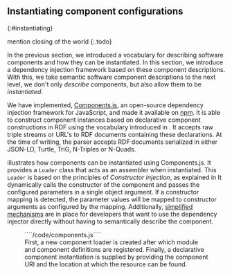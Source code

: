 ## Instantiating component configurations
{:#instantiating}

mention closing of the world
{:.todo}

In the previous section, we introduced a vocabulary for describing software components and how they can be instantiated.
In this section, we introduce a dependency injection framework based on these component descriptions.
With this, we take semantic software component descriptions to the next level,
we don't only _describe_ components, but also allow them to be _instantiated_.

We have implemented, [Components.js](https://github.com/LinkedSoftwareDependencies/Components.js),
an open-source dependency injection framework for JavaScript, and made it available on [npm](https://www.npmjs.com/package/lsd-components).
It is able to construct component instances based on declarative component constructions in RDF using the vocabulary introduced in [](#describing-components).
It accepts raw triple streams or URL's to RDF documents containing these declarations.
At the time of writing, the parser accepts RDF documents serialized in either JSON-LD, Turtle, TriG, N-Triples or N-Quads.

[](#components.js) illustrates how components can be instantiated using Components.js.
It provides a `Loader` class that acts as an assembler when instantiated.
This `Loader` is based on the principles of _Constructor injection_, as explained in [](#related-work-dependency-injection)
It dynamically calls the constructor of the component and passes the configured parameters in a single object argument.
If a constructor mapping is detected, the parameter values will be mapped to constructor arguments as configured by the mapping.
Additionally, [simplified mechanisms](https://github.com/LinkedSoftwareDependencies/Components.js#component-configuration-unnamed)
are in place for developers that want to use the dependency injector directly without having to semantically describe the component.

<figure id="components.js" class="listing">
````/code/components.js````
<figcaption markdown="block">
First, a new component loader is created
after which module and component definitions are registered.
Finally, a declarative component instantiation is supplied by providing the component URI
and the location at which the resource can be found.
</figcaption>
</figure>
